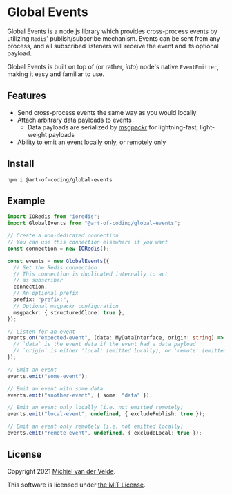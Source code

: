 # Global Events

Global Events is a node.js library which provides cross-process events by
utilizing `Redis`' publish/subscribe mechanism. Events can be sent from any
process, and all subscribed listeners will receive the event and its optional
payload.

Global Events is built on top of (or rather, _into_) node's native
`EventEmitter`, making it easy and familiar to use.

## Features

- Send cross-process events the same way as you would locally
- Attach arbitrary data payloads to events
  - Data payloads are serialized by
    [msgpackr](https://github.com/kriszyp/msgpackr) for lightning-fast,
    light-weight payloads
- Ability to emit an event locally only, or remotely only

## Install

```
npm i @art-of-coding/global-events
```

## Example

```typescript
import IORedis from "ioredis";
import GlobalEvents from "@art-of-coding/global-events";

// Create a non-dedicated connection
// You can use this connection elsewhere if you want
const connection = new IORedis();

const events = new GlobalEvents({
  // Set the Redis connection
  // This connection is duplicated internally to act
  // as subscriber
  connection,
  // An optional prefix
  prefix: "prefix:",
  // Optional msgpackr configuration
  msgpackr: { structuredClone: true },
});

// Listen for an event
events.on("expected-event", (data: MyDataInterface, origin: string) => {
  // `data` is the event data if the event had a data payload
  // `origin` is either 'local' (emitted locally), or 'remote' (emitted remotely)
});

// Emit an event
events.emit("some-event");

// Emit an event with some data
events.emit("another-event", { some: "data" });

// Emit an event only locally (i.e. not emitted remotely)
events.emit("local-event", undefined, { excludePublish: true });

// Emit an event only remotely (i.e. not emitted locally)
events.emit("remote-event", undefined, { excludeLocal: true });
```

## License

Copyright 2021 [Michiel van der Velde](https://michielvdvelde.nl).

This software is licensed under [the MIT License](LICENSE).
